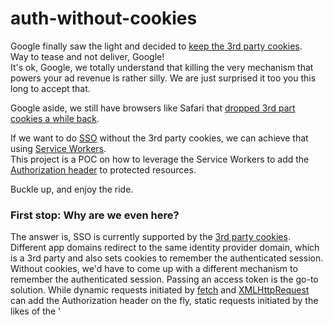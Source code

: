 # auth-without-cookies
Google finally saw the light and decided to [keep the 3rd party cookies](https://privacysandbox.com/intl/en_us/news/privacy-sandbox-update).  
Way to tease and not deliver, Google!  
It's ok, Google, we totally understand that killing the very mechanism that powers your ad revenue is rather silly. We are just surprised it too you this long to accept that.  

Google aside, we still have browsers like Safari that [dropped 3rd part cookies a while back](https://webkit.org/blog/10218/full-third-party-cookie-blocking-and-more/).  

If we want to do [SSO](https://en.wikipedia.org/wiki/Single_sign-on) without the 3rd party cookies, we can achieve that using [Service Workers](https://developer.mozilla.org/en-US/docs/Web/API/Service_Worker_API).  
This project is a POC on how to leverage the Service Workers to add the [Authorization header](https://developer.mozilla.org/en-US/docs/Web/HTTP/Headers/Authorization) to protected resources.  

Buckle up, and enjoy the ride.  

### First stop: Why are we even here?  
The answer is, SSO is currently supported by the [3rd party cookies](https://en.wikipedia.org/wiki/Third-party_cookies). Different app domains redirect to the same identity provider domain, which is a 3rd party and also sets cookies to remember the authenticated session. Without cookies, we'd have to come up with a different mechanism to remember the authenticated session. Passing an access token is the go-to solution. While dynamic requests initiated by [fetch](https://developer.mozilla.org/en-US/docs/Web/API/Fetch_API/Using_Fetch) and [XMLHttpRequest](https://developer.mozilla.org/en-US/docs/Web/API/XMLHttpRequest) can add the Authorization header on the fly, static requests initiated by the likes of the '<script>` and `<img>` cannot. There are a number of hacky ways of getting around this, but the simplest one is at the next stop.  

### Second stop: What is a Service Worker?  
For our purposes we can think of a Service Worker as a proxy for ALL the network calls. We can intercept these requests and alter them as we see fit. For our needs we will need to add the Authorization header if it is missing and is needed for the requested resource. A Service Worker consists of 2 parts: `app side` and `service worker side`. `App side` registers the service worker, and `service worker` is the actual proxy that resides in its own separate file and runs in a separate thread. The app and the service worker talk to one another asynchronously via [postMessage](https://developer.mozilla.org/en-US/docs/Web/API/ServiceWorker/postMessage). App can tell the service worker Authorizations headers needed for different domains, and when the proxy talks to those domains it can add the headers on the fly. In our case the app will maintain the access token, and every time the token changes the app will tell the service worker that out domain `https://example.com` now has a new authorization header. Service worker in turn will add that header to every request heading to `https://example.com`. We'll look under the hood of the service worker at the next stop.


### Third stop: How does the service worker proxy?
We define a `fetch event` listener in a separate file [auth-sw.js](auth-sw.js), which will intercept the fetch request, add Authroization where needed, and return the response.   
```javascript
addEventListener('fetch', async event => {
	// If we already have the Authorization header, no need to do anything else.
  if(event.request.headers.Authorization) {
    return fetch(event.request);
  }

  // If the url does not have an Authorization header at any segment level, no need to do anything else.
  const auth_header_value = auth_header(event.request.url);
  if(!auth_header_value) {
    return fetch(event.request);
  }

  // We are here because we need to add Authorization header. Let's clone the original request, ad dthe header, and send it on its merry way!
  const request = new Request(event.request, {
    method: event.request.method,
    headers: Object.assign({}, event.request.headers, {
      Authorization: auth_header_value
    }),
    mode: 'cors',
    credentials: event.request.credentials
  });

  return fetch(request);
});
```

One little caveat... We do not want to lookup the header by url. We want to lookup the header by the url and all of its ancestors, or blank for all.

```javascript
const auth_header = url => {
  const segments = url.split('/');
  do {
    const key = segments.join('/');
    let header = auth_headers[key];
    if(header) {
      return header;
    }
    segments.pop();
  } while(segments.length);
  return auth_headers[''];
};
```

That's pretty much all there is to it. We'll plug this nifty service worker into our app at the next stop.  

### Fourth stop: How do we start using this proxy?
This is the simple part. We register the service worker file with th navigator:
```javascript
const registration = await navigator.serviceWorker.register('./auth-sw.js');
```
That's all there is to it. This will load the service worker. We could do it in an inline `<script>` tag, but if we want it to be reusable, let's put our code in a separate file [auth-sw-reg.js](auth-sw-reg.js) and load it via:
```html
<script src="auth-sw-reg.js" />
```
Just registering the service worker is enough to run it, but how do we tell the service worker which tokens to use? Find out at the next stop.

### Fifth stop: How does service worker know which tokens to add to which requests?
First let's define the internal state of the service worker. It will need to keep track of domains and their respective auth headers, and will need means to modify these.
```javascript
const auth_headers = {};
const auth_header_actions = {
  set: (data) => auth_headers[data.url] = data.header,
  del: (data) => delete auth_headers[data.url]
};
```

Now we can listen to the `message` events and update the internal state as needed. A message would look something like this:
```json
{
  "action": "set",
  "url": "https://example.com/abc/def/index.html",
  "header": "Bearer abcdef..."
}
```

And we process messages like this:

```javascript
addEventListener("message", async event => {
  const action = auth_header_actions[event.data.action];
  if(!action) {
    return;
  }
  action(event.data);
});
```
Find out how to send these messages at the next stop.

### Sixth stop: How do we let the service worker know which tokens to apply?
We send a message from the app to the service worker using postMessage:
```javascript
registration.active.postMessage({ action: 'set', url, header });
```
The service worker will store the headers for the url and apply the on network requests.   

One problem here is `postMessage`/`onmessage` mechanisms are asynchronous, and if we want to set the header first and only after the header is set issue a request we need to do some synchronization magic.  
[MessageChannel](https://developer.mozilla.org/en-US/docs/Web/API/MessageChannel) to the rescue.

On the app side we'll create a global auth service worker access object `window.authSW`, where we'll wrap `postMessage` into a method `set`:
```javascript
window.addEventListener('load', async () => {
  try {
    const reg = await navigator.serviceWorker.register('./auth-sw.js');

    const set = async (url, header) => {
      return new Promise((resolve, reject) => {
        const messageChannel = new MessageChannel();
        messageChannel.port1.onmessage = event => {
          resolve(event.data);
        };
        authSW.reg.active.postMessage({ action: 'set', url, header }, [messageChannel.port2]);
      });
    };

    window.authSW = {
      reg,
      set
    };

    window.dispatchEvent(new CustomEvent("authSWLoaded"));

  } catch(e) {
    console.info('ServiceWorker registration failed:', e);
  }
});
```
And on the service worker side we'll make sure to respond via the message channel:
```javascript
addEventListener("message", async event => {
    const messagePort = event.ports?.[0];
    const action = auth_header_actions[event.data.action];
    if(!action) {
        messagePort.postMessage({status: 'unhandled', data: event.data});
        return;
    }
    action(event.data);
    messagePort.postMessage({status: 'handled', data: event.data});
});
```

We now have everything that we need to put it all together, at the next stop.

### Seventh stop: putting it all together
In our [app](index.html) we need to include the service worker:
```html
<script src="auth-sw-reg.js"/>
```

We need tokens:
```javascript
const auth_header = async () => {
  return 'Bearer abcdef';
};
```

We need to load protected scripts:
```javascript
async function loadScript(options) {
  return new Promise((resolve, reject) => {
    const script = document.createElement('script');
    Object.assign(script, options);
    script.addEventListener('load', resolve);
    script.addEventListener('error', reject);
    document.body.appendChild(script);
  });
}
```

And now we can do it:
```javascript
window.addEventListener('authSWLoaded', async event => {
  await window.authSW.set('https://example.com', await auth_header());
  loadScript({src: 'test.js'});
});
```
